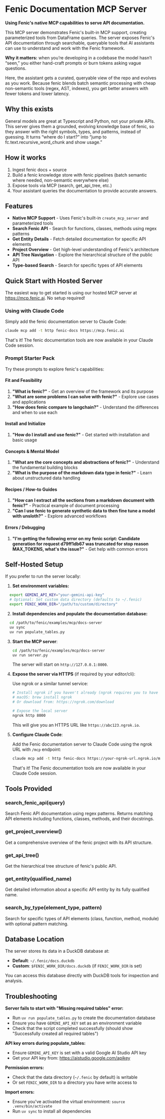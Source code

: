 # Fenic Documentation MCP Server

**Using Fenic's native MCP capabilities to serve API documentation.**

This MCP server demonstrates Fenic's built-in MCP support, creating parameterized tools from DataFrame queries. The server exposes Fenic's API documentation through searchable, queryable tools that AI assistants can use to understand and work with the Fenic framework.

**Why it matters:** when you’re developing in a codebase the model hasn’t “seen,” you either hand-craft prompts or burn tokens asking vague questions.

Here, the assistant gets a curated, queryable view of the repo and evolves as you work. Because fenic blends batch semantic processing with cheap non-semantic tools (regex, AST, indexes), you get better answers with fewer tokens and lower latency.

## Why this exists

General models are great at Typescript and Python, not your private APIs. This server gives them a grounded, evolving knowledge base of fenic, so they answer with the right symbols, types, and patterns, instead of guessing. It turns “where do I start?” into “jump to fc.text.recursive_word_chunk and show usage.”

## How it works

1. Ingest fenic docs + source
2. Build a fenic knowledge store with fenic pipelines (batch semantic where needed, non-semantic everywhere else)
3. Expose tools via MCP (search, get_api_tree, etc.)
4. Your assistant queries the documentation to provide accurate answers.

## Features

- **Native MCP Support** - Uses Fenic's built-in `create_mcp_server` and parameterized tools
- **Search Fenic API** - Search for functions, classes, methods using regex patterns
- **Get Entity Details** - Fetch detailed documentation for specific API elements
- **Project Overview** - Get high-level understanding of Fenic's architecture
- **API Tree Navigation** - Explore the hierarchical structure of the public API
- **Type-based Search** - Search for specific types of API elements

## Quick Start with Hosted Server

The easiest way to get started is using our hosted MCP server at https://mcp.fenic.ai. No setup required!

### Using with Claude Code

Simply add the fenic documentation server to Claude Code:

```bash
claude mcp add -t http fenic-docs https://mcp.fenic.ai
```

That's it! The fenic documentation tools are now available in your Claude Code session.

### Prompt Starter Pack

Try these prompts to explore fenic's capabilities:

#### Fit and Feasibility
1. **"What is fenic?"** - Get an overview of the framework and its purpose
2. **"What are some problems I can solve with fenic?"** - Explore use cases and applications
3. **"How does fenic compare to langchain?"** - Understand the differences and when to use each

#### Install and Initialize
1. **"How do I install and use fenic?"** - Get started with installation and basic usage

#### Concepts & Mental Model
1. **"What are the core concepts and abstractions of fenic?"** - Understand the fundamental building blocks
2. **"What is the purpose of the markdown data type in fenic?"** - Learn about unstructured data handling

#### Recipes / How-to Guides
1. **"How can I extract all the sections from a markdown document with fenic?"** - Practical example of document processing
2. **"Can I use fenic to generate synthetic data to then fine tune a model with unsloth?"** - Explore advanced workflows

#### Errors / Debugging
1. **"I'm getting the following error on my fenic script: Candidate generation for request d79ff1db67 was truncated for stop reason MAX_TOKENS, what's the issue?"** - Get help with common errors

## Self-Hosted Setup

If you prefer to run the server locally:

1. **Set environment variables:**

```bash
  export GEMINI_API_KEY="your-gemini-api-key"
  # Optional: Set custom data directory (defaults to ~/.fenic)
  export FENIC_WORK_DIR="/path/to/custom/directory"
```

2. **Install dependencies and populate the documentation database:**

```bash
  cd /path/to/fenic/examples/mcp/docs-server
  uv sync
  uv run populate_tables.py
```

3. **Start the MCP server**:

   ```bash
   cd /path/to/fenic/examples/mcp/docs-server
   uv run server.py
   ```

   The server will start on `http://127.0.0.1:8000`.

4. **Expose the server via HTTPS** (if required by your editor/cli):

   Use ngrok or a similar tunnel service:

   ```bash
   # Install ngrok if you haven't already (ngrok requires you to have an account)
   # macOS: brew install ngrok
   # Or download from: https://ngrok.com/download

   # Expose the local server
   ngrok http 8000
   ```

   This will give you an HTTPS URL like `https://abc123.ngrok.io`.

5. **Configure Claude Code**:

   Add the Fenic documentation server to Claude Code using the ngrok URL with `/mcp` endpoint:

   ```bash
   claude mcp add -t http fenic-docs https://your-ngrok-url.ngrok.io/mcp
   ```

   That's it! The Fenic documentation tools are now available in your Claude Code session.

## Tools Provided

### search_fenic_api(query)

Search Fenic API documentation using regex patterns. Returns matching API elements including functions, classes, methods, and their docstrings.

### get_project_overview()

Get a comprehensive overview of the fenic project with its API structure.

### get_api_tree()

Get the hierarchical tree structure of fenic's public API.

### get_entity(qualified_name)

Get detailed information about a specific API entity by its fully qualified name.

### search_by_type(element_type, pattern)

Search for specific types of API elements (class, function, method, module) with optional pattern matching.

## Database Location

The server stores its data in a DuckDB database at:

- **Default**: `~/.fenic/docs.duckdb`
- **Custom**: `$FENIC_WORK_DIR/docs.duckdb` (if `FENIC_WORK_DIR` is set)

You can access this database directly with DuckDB tools for inspection and analysis.

## Troubleshooting

**Server fails to start with "Missing required tables" error:**

- Run `uv run populate_tables.py` to create the documentation database
- Ensure you have `GEMINI_API_KEY` set as an environment variable
- Check that the script completed successfully (should show "Successfully created all required tables")

**API key errors during populate_tables:**

- Ensure `GEMINI_API_KEY` is set with a valid Google AI Studio API key
- Get your API key from: https://aistudio.google.com/apikey


**Permission errors:**

- Check that the data directory (`~/.fenic` by default) is writable
- Or set `FENIC_WORK_DIR` to a directory you have write access to

**Import errors:**

- Ensure you've activated the virtual environment: `source .venv/bin/activate`
- Run `uv sync` to install all dependencies

